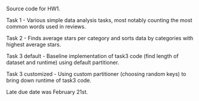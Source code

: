 Source code for HW1.

Task 1 - Various simple data analysis tasks, most notably counting the most common words used in reviews.

Task 2 - Finds average stars per category and sorts data by categories with highest average stars.

Task 3 default - Baseline implementation of task3 code (find length of dataset and runtime) using default partitioner.

Task 3 customized - Using custom partitioner (choosing random keys) to bring down runtime of task3 code.


Late due date was February 21st.
